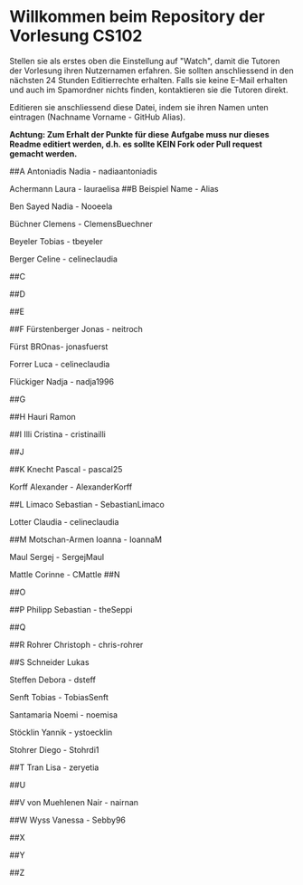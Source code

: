 # Willkommen beim Repository der Vorlesung CS102

Stellen sie als erstes oben die Einstellung auf "Watch", damit die Tutoren der Vorlesung ihren Nutzernamen erfahren. Sie sollten anschliessend in den nächsten 24 Stunden Editierrechte erhalten. Falls sie keine E-Mail erhalten und auch im Spamordner nichts finden, kontaktieren sie die Tutoren direkt.

Editieren sie anschliessend diese Datei, indem sie ihren Namen unten eintragen (Nachname Vorname - GitHub Alias).

**Achtung: Zum Erhalt der Punkte für diese Aufgabe muss nur dieses Readme editiert werden, d.h. es sollte KEIN Fork oder Pull request gemacht werden.**

##A
Antoniadis Nadia - nadiaantoniadis

Achermann Laura - lauraelisa
##B
Beispiel Name - Alias

Ben Sayed Nadia - Nooeela

Büchner Clemens - ClemensBuechner

Beyeler Tobias - tbeyeler

Berger Celine - celineclaudia

##C

##D

##E

##F
Fürstenberger Jonas - neitroch

Fürst BROnas- jonasfuerst

Forrer Luca - celineclaudia

Flückiger Nadja - nadja1996

##G 

##H
Hauri Ramon

##I
Illi Cristina - cristinailli

##J

##K
Knecht Pascal - pascal25

Korff Alexander - AlexanderKorff

##L
Limaco Sebastian - SebastianLimaco

Lotter Claudia - celineclaudia

##M
Motschan-Armen Ioanna - IoannaM

Maul Sergej - SergejMaul

Mattle Corinne - CMattle
##N

##O

##P
Philipp Sebastian - theSeppi

##Q

##R
Rohrer Christoph - chris-rohrer

##S
Schneider Lukas

Steffen Debora - dsteff

Senft Tobias - TobiasSenft

Santamaria Noemi - noemisa

Stöcklin Yannik - ystoecklin

Stohrer Diego - Stohrdi1

##T
Tran Lisa - zeryetia

##U

##V
von Muehlenen Nair - nairnan

##W
Wyss Vanessa - Sebby96

##X

##Y

##Z
